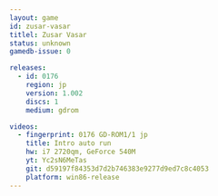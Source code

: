 ```yaml
---
layout: game
id: zusar-vasar
titlel: Zusar Vasar
status: unknown
gamedb-issue: 0

releases:
  - id: 0176
    region: jp
    version: 1.002
    discs: 1
    medium: gdrom

videos:
  - fingerprint: 0176 GD-ROM1/1 jp
    title: Intro auto run
    hw: i7 2720qm, GeForce 540M
    yt: Yc2sN6MeTas
    git: d59197f84353d7d2b746383e9277d9ed7c8c4053
    platform: win86-release
---
```

